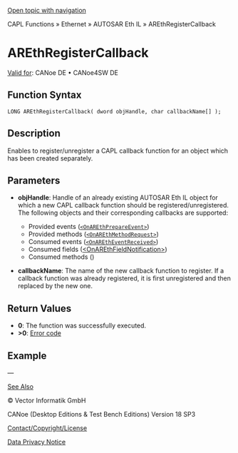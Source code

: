[Open topic with navigation](../../../../../../CANoeDEFamily.htm#Topics/CAPLFunctions/IP/AUTOSARethIL/Functions/CAPLfunctionAREthRegisterCallback.md)

CAPL Functions » Ethernet » AUTOSAR Eth IL » AREthRegisterCallback

# AREthRegisterCallback

[Valid for](../../../../Shared/FeatureAvailability.md):  CANoe DE • CANoe4SW DE

## Function Syntax

```
LONG AREthRegisterCallback( dword objHandle, char callbackName[] );
```

## Description

Enables to register/unregister a CAPL callback function for an object which has been created separately.

## Parameters

- **objHandle**: Handle of an already existing AUTOSAR Eth IL object for which a new CAPL callback function should be registered/unregistered. The following objects and their corresponding callbacks are supported:
  - Provided events ([`<OnAREthPrepareEvent>`](CAPLfunctionOnAREthPrepareEvent.md))
  - Provided methods ([`<OnAREthMethodRequest>`](CAPLfunctionOnAREthMethodRequest.md))
  - Consumed events ([`<OnAREthEventReceived>`](CAPLfunctionOnAREthEventReceived.md))
  - Consumed fields ([\<OnAREthFieldNotification>](CAPLfunctionOnAREthFieldNotification.md))
  - Consumed methods ([<OnAREthMethodResponse>](CAPLfunctionOnAREthMethodResponse.md))

- **callbackName**: The name of the new callback function to register. If a callback function was already registered, it is first unregistered and then replaced by the new one.

## Return Values

- **0**: The function was successfully executed.
- **>0**: [Error code](../CAPLfunctionsAREthILErrorCodes.md)

## Example

—

[See Also](javascript:void(0);)

© Vector Informatik GmbH

CANoe (Desktop Editions & Test Bench Editions) Version 18 SP3

[Contact/Copyright/License](../../../../Shared/ContactCopyrightLicense.md)

[Data Privacy Notice](https://www.vector.com/int/en/company/get-info/privacy-policy/)